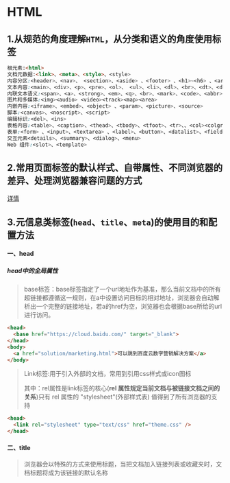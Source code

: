 # HTML

## 1.从规范的角度理解`HTML`，从分类和语义的角度使用标签

```html
根元素:<html>
文档元数据:<link>、<meta>、<style>、<style>
内容分区:<header>、<nav>、 <section>、<aside> 、<footer> 、<h1>~<h6> 、<article> 、<address>、<hgroup>
文本内容:<main>、<div>、<p>、<pre>、<ol>、 <ul>、<li>、<dl>、<br>、<dt>、<dd>、<figure> 、<figcaption>、<blockquote> 、<hr>
内联文本语义:<span>、<a>、<strong>、<em>、<q>、<br>、<mark>、<code>、<abbr>、<b>、<bdi>、<bdo>、<sub>、<sup>、<time>、<i>、<u>、<cite>、<data>、<kbd>、<nobr>、<s>、<samp>、<tt>、<var>、<wbr>、<rp>、<rt>、<rtc>、<ruby>
图片和多媒体:<img><audio> <video><track><map><area>
内嵌内容:<iframe>、<embed>、<object> 、<param>、<picture>、<source>
脚本:<canvas>、<noscript>、<script>
编辑标识:<del>、<ins>
表格内容:<table>、<caption>、<thead>、<tbody>、<tfoot>、<tr>、、<col><colgroup>、<th>、<td>
表单:<form> 、<input>、<textarea> 、<label>、<button>、<datalist>、<fieldset>、<legend>、<meter>、<optgroup>、<option>、<output>、<progress>、<select>
交互元素<details>、<summary>、<dialog>、<menu>
Web 组件:<slot>、<template>
```

## 2.常用页面标签的默认样式、自带属性、不同浏览器的差异、处理浏览器兼容问题的方式

[详情](https://blog.csdn.net/zxcv19961204/article/details/90671662)

## 3.元信息类标签(`head`、`title`、`meta`)的使用目的和配置方法

#### 一、head

##### head中的全局属性

> base标签：base标签指定了一个url地址作为基准，那么当前文档中的所有超链接都遵循这一规则，在a中设置访问目标的相对地址，浏览器会自动解析出一个完整的链接地址，若a的href为空，浏览器也会根据base所给的url进行访问。

```html
<head>
  <base href="https://cloud.baidu.com/" target="_blank">
</head>
<body>
  <a href="solution/marketing.html">可以跳到百度云数字营销解决方案</a>
</body>
```

> Link标签:用于引入外部的文档，常用到引用css样式或icon图标 
>
> 其中：rel属性是link标签的核心(**rel 属性规定当前文档与被链接文档之间的关系**)只有 rel 属性的 "stylesheet"(外部样式表) 值得到了所有浏览器的支持

```html
<head>
  <link rel="stylesheet" type="text/css" href="theme.css" />
</head>
```

#### 二、title

> 浏览器会以特殊的方式来使用标题，当把文档加入链接列表或收藏夹时，文档标题将成为该链接的默认名称<title> 标签是 <head> 标签中唯一要求包含的东西

```
1.dir
属性为rtl和ltr规定元素中内容的文本方向-正向和反向。
2.lang
规定元素中内容的语言代码
3.xml:lang
规定 XHTML 文档中元素内容的语言代码
```

#### 三、meta

> name属性：主要用于描述网页，与之对应的属性值为content,content中的内容主要是便于搜索引擎机器人查找信息和分类信息用的.

```html
<meta name="keywords"content="science,education,culture,politics,ecnomics，relationships,entertaiment,human">//keywords用来告诉搜索引擎你网页的关键字是什么
<meta name="description"content="这是一个学习的网站">
<meta name="viewport" //手机端很重要
content="
width=device-width,  //viewport的高度
initial-scle=1.0,  //初始的缩放比例
maximum-scale=1.0,  //允许用户缩放到的最小比例
minimum-scale=1.0, //允许用户缩放到的最大比例
user-scalable=no" //用户是否可以手动缩放
/>
```

> http-equiv属性:http-equiv顾名思义，相当于http的文件头作用，它可以向浏览器传回一些有用的信息，以帮助正确和精确地显示网页内容，与之对应的属性值为content，content中的内容其实就是各个参数的变量值。

```html
<meta http-equiv="expires"content="Fri,01Jan201618:18:18GMT">//2.Expires 期限 可以用于设定网页的到期时间，一旦网页过期，必须到服务器上重新传输
<meta http-equiv="Pragma" content="no-cache">//禁止浏览器从本地计算机的缓存中访问页面内容。
注意：这样设定，访问者将无法脱机浏览。
<meta http-equiv="Refresh" content="2;URL=http://www.jb51.net">//自动刷新并指向新页面 注意：其中的2是指停留2秒钟后自动刷新到URL网址。
<meta http-equiv="Set-Cookie"content="cookievalue=xxx;expires=Friday,12-Jan-200118:18:18GMT；path=/">//如果网页过期，那么存盘的cookie将被删除 注意：必须使用GMT的时间格式。
<meta http-equiv="Window-target" content="_blank">//强制页面在当前窗口以独立页面显示。注意：用来防止别人在框架里调用自己的页面。
```

## 4.`HTML5`离线缓存原理



